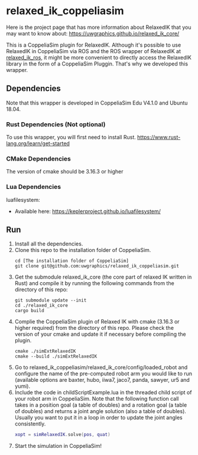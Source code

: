 # relaxed_ik_coppeliasim
Here is the project page that has more information about RelaxedIK that you may want to know about: https://uwgraphics.github.io/relaxed_ik_core/

This is a CoppeliaSim plugin for RelaxedIK. Although it's possible to use RelaxedIK in CoppeliaSim via ROS and the ROS wrapper of RelaxedIK at [relaxed_ik_ros](https://github.com/uwgraphics/relaxed_ik_ros1), it might be more convenient to directly access the RelaxedIK library in the form of a CoppeliaSim Pluggin. That's why we developed this wrapper.

## Dependencies

Note that this wrapper is developed in CoppeliaSim Edu V4.1.0 and Ubuntu 18.04. 

### Rust Dependencies (Not optional)
To use this wrapper, you will first need to install Rust. https://www.rust-lang.org/learn/get-started

### CMake Dependencies
The version of cmake should be 3.16.3 or higher

### Lua Dependencies
luafilesystem: 
+ Available here: https://keplerproject.github.io/luafilesystem/

## Run
1. Install all the dependencies.
1. Clone this repo to the installation folder of CoppeliaSim.
    ```
    cd [The installation folder of CoppeliaSim]
    git clone git@github.com:uwgraphics/relaxed_ik_coppeliasim.git
    ```
1. Get the submodule relaxed_ik_core (the core part of relaxed IK written in Rust) and compile it by running the following commands from the directory of this repo:
    ```
    git submodule update --init
    cd ./relaxed_ik_core
    cargo build
    ```
1. Complie the CoppeliaSim plugin of Relaxed IK with cmake (3.16.3 or higher required) from the directory of this repo. Please check the version of your cmake and update it if necessary before compiling the plugin.
    ```
    cmake ./simExtRelaxedIK
    cmake --build ./simExtRelaxedIK
    ```
1. Go to relaxed_ik_coppeliasim/relaxed_ik_core/config/loaded_robot and configure the name of the pre-computed robot arm you would like to run (available options are baxter, hubo, iiwa7, jaco7, panda, sawyer, ur5 and yumi).
1. Include the code in childScriptExample.lua in the threaded child script of your robot arm in CoppeliaSim. Note that the following function call takes in a position goal (a table of doubles) and a rotation goal (a table of doubles) and returns a joint angle solution (also a table of doubles). Usually you want to put it in a loop in order to update the joint angles consistently.
    ```lua
    xopt = simRelaxedIK.solve(pos, quat)
    ```
1. Start the simulation in CoppeliaSim!
